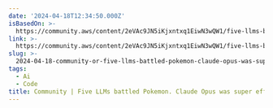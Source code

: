 ```yaml
---
date: '2024-04-18T12:34:50.000Z'
isBasedOn: >-
  https://community.aws/content/2eVAc9JN5iKjxntxq1EiwN3wQW1/five-llms-battled-pokemon-claude-opus-was-super-effective
link: >-
  https://community.aws/content/2eVAc9JN5iKjxntxq1EiwN3wQW1/five-llms-battled-pokemon-claude-opus-was-super-effective
slug: >-
  2024-04-18-community-or-five-llms-battled-pokemon-claude-opus-was-super-effective
tags:
  - Ai
  - Code
title: Community | Five LLMs battled Pokemon. Claude Opus was super effective
---
```


